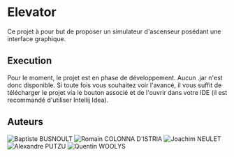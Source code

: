 # Elevator
Ce projet à pour but de proposer un simulateur d'ascenseur posédant une interface graphique.

## Execution
Pour le moment, le projet est en phase de développement. Aucun .jar n'est donc disponible. Si toute 
fois vous souhaitez voir l'avancé, il vous suffit de télécharger le projet via le bouton associé et 
de l'ouvrir dans votre IDE (il est recommandé d'utiliser Intellij Idea).

## Auteurs
![Baptiste BUSNOULT](https://github.com/Babs84)
![Romain COLONNA D'ISTRIA](https://github.com/romain-colonna-distria)
![Joachim NEULET]()
![Alexandre PUTZU](https://github.com/bigby347)
![Quentin WOOLYS](https://github.com/quentinfougereau)
